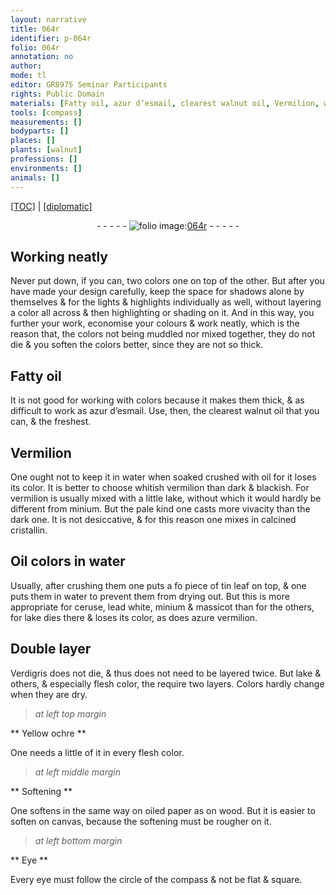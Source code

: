 ```yaml
---
layout: narrative
title: 064r
identifier: p-064r
folio: 064r
annotation: no
author:
mode: tl
editor: GR8975 Seminar Participants
rights: Public Domain
materials: [Fatty oil, azur d’esmail, clearest walnut oil, Vermilion, water, oil, vermilion, lake, minium, calcined cristallin, Oil, tin leaf, ceruse, lead white, massicot, azure vermilion, Verdigris, Yellow ochre, oiled paper, wood, canvas]
tools: [compass]
measurements: []
bodyparts: []
places: []
plants: [walnut]
professions: []
environments: []
animals: []
---
```


<p><a href="{{ site.baseurl }}/translation/">[TOC]</a> | <a href="{{ site.baseurl }}/texts/p-064r_tc/" target="_blank">[diplomatic]</a></p><div class="folio" align="center">- - - - - <a href="http://gallica.bnf.fr/ark:/12148/btv1b10500001g/f133.image" target="_blank"><img src="https://cu-mkp.github.io/2017-workshop-edition/assets/photo-icon.png" alt="folio image: " style="display:inline-block; margin-bottom:-3px;"/>064r</a> - - - - - </div>  
  

## Working neatly

 
Never put down, if you can, two colors one on top of the other. But after you have made your design carefully, keep the space for shadows alone by themselves & for the lights & highlights individually as well, without layering a color all across & then highlighting or shading on it. And in this way, you further your work, economise your colours & work neatly, which is the reason that, the colors not being muddled nor mixed together, they do not die & you soften the colors better, since they are not so thick.
 
 
  

## <span class="m">Fatty oil</span>

 
It is not good for working with colors because it makes them thick, & as difficult to work as <span class="m">azur d’esmail</span>. Use, then, the <span class="m">clearest <span class="pa">walnut</span> oil</span> that you can, & the freshest.
 
 
  

## <span class="m">Vermilion</span>

 
One ought not to keep it in <span class="m">water</span> when <span class="del">soaked</span> <span class="add">crushed</span> with <span class="m">oil</span> for it loses its color. It is better to choose whitish <span class="m">vermilion</span> than dark & blackish. For <span class="m">vermilion</span> is usually mixed with a little <span class="m">lake</span>, without which it would hardly be different from <span class="m">minium</span>. But the pale kind one casts more vivacity than the dark one. It is not desiccative, & for this reason one mixes in <span class="m">calcined cristallin</span>.
 
 
  

## <span class="m">Oil</span> colors in <span class="m">water</span>

 
Usually, after crushing them one puts a <span class="del">fo</span> piece of <span class="m">tin leaf</span> on top, & one puts them in <span class="m">water</span> to prevent them from drying out. But this is more appropriate for <span class="m">ceruse</span>, <span class="m">lead white</span>, <span class="m">minium</span> & <span class="m">massicot</span> than for the others, for <span class="m">lake</span> dies there & loses its color, as does <span class="m">azure vermilion</span>.
 
 
  

## Double layer

 
<span class="m">Ver<span class="add">digris</span></span> does not die, & thus does not need to be layered twice. But <span class="m">lake</span> & others, & especially flesh color, <span class="del">the</span> require two layers. Colors hardly change when they are dry.
 
 
> *at left top margin*
> 
> 
>    

** <span class="m">Yellow ochre</span> **

 
 One needs a little of it in every flesh color.
 
 
> *at left middle margin*
> 
> 
>    

** Softening **

 
 One softens in the same way on <span class="m">oiled paper</span> as on <span class="m">wood</span>. But it is easier to soften on <span class="m">canvas</span>, because the softening must be rougher on it.
 
 
> *at left bottom margin*
> 
> 
>    

** Eye **

 
 Every eye must follow the circle of the <span class="tl">compass</span> & not be flat & square.
 
